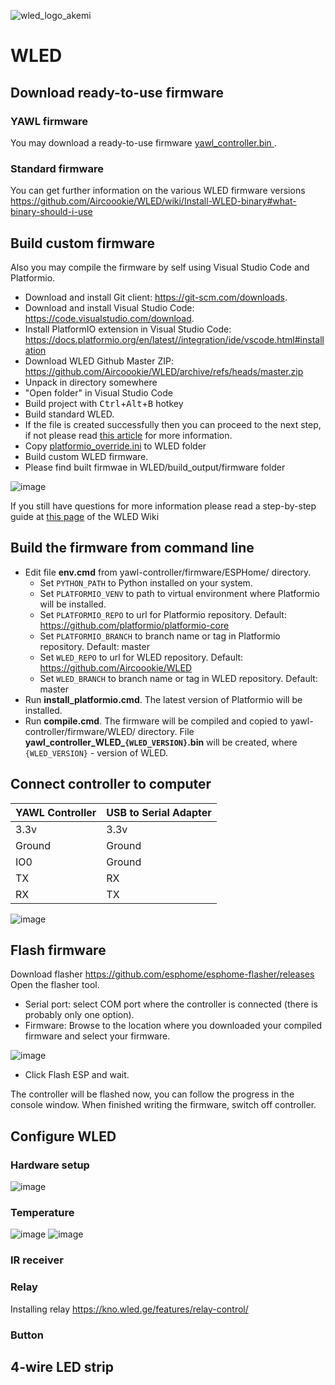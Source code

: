 ![wled_logo_akemi](https://user-images.githubusercontent.com/4923679/149402904-e135a6fa-ae00-4d32-b50a-784e71b2ab5c.jpg)

# WLED

## Download ready-to-use firmware

### YAWL firmware
You may download a ready-to-use firmware [yawl_controller.bin ](firmware/WLED/bin/yawl_controller.bin).

### Standard firmware

You can get further information on the various WLED firmware versions https://github.com/Aircoookie/WLED/wiki/Install-WLED-binary#what-binary-should-i-use

## Build custom firmware

Also you may compile the firmware by self using Visual Studio Code and Platformio. 
 - Download and install Git client: https://git-scm.com/downloads.
 - Download and install Visual Studio Code: https://code.visualstudio.com/download.
 - Install PlatformIO extension in Visual Studio Code: https://docs.platformio.org/en/latest//integration/ide/vscode.html#installation
 - Download WLED Github Master ZIP: https://github.com/Aircoookie/WLED/archive/refs/heads/master.zip
 - Unpack in directory somewhere
 - "Open folder" in Visual Studio Code
 - Build project with <kbd>Ctrl</kbd>+<kbd>Alt</kbd>+<kbd>B</kbd> hotkey
 - Build standard WLED.
 - If the file is created successfully then you can proceed to the next step, if not please read [this article](https://kno.wled.ge/basics/compiling-wled/) for more information.  
 - Copy [platformio_override.ini](platformio_override.ini) to WLED folder 
 - Build custom WLED firmware.
 - Please find built firmwae in WLED/build_output/firmware folder

![image](https://user-images.githubusercontent.com/4923679/150132210-8e55dea6-7241-4128-952f-d4d0f9c8a675.png)

If you still have questions for more information please read a step-by-step guide at [this page](https://kno.wled.ge/basics/compiling-wled/) of the WLED Wiki    

## Build the firmware from command line

 - Edit file **env.cmd** from yawl-controller/firmware/ESPHome/ directory. 
   - Set `PYTHON_PATH` to Python installed on your system.
   - Set `PLATFORMIO_VENV` to path to virtual environment where Platformio will be installed.
   - Set `PLATFORMIO_REPO` to url for Platformio repository. Default: https://github.com/platformio/platformio-core
   - Set `PLATFORMIO_BRANCH` to branch name or tag in Platformio repository. Default: master
   - Set `WLED_REPO` to url for WLED repository. Default: https://github.com/Aircoookie/WLED
   - Set `WLED_BRANCH` to branch name or tag in WLED repository. Default: master
 - Run **install_platformio.cmd**. The latest version of Platformio will be installed.
 - Run **compile.cmd**. The firmware will be compiled and copied to yawl-controller/firmware/WLED/ directory. File **yawl_controller_WLED_`{WLED_VERSION}`.bin** will be created, where `{WLED_VERSION}` - version of WLED.  

## Connect controller to computer

| YAWL Controller |	USB to Serial Adapter|
|---|---|
| 3.3v	| 3.3v |
| Ground	| Ground |
| IO0	| Ground |
| TX	| RX |
| RX	| TX |

![image](https://user-images.githubusercontent.com/4923679/151598448-9379adaf-c874-475b-8140-79478fdc33ec.png)

## Flash firmware
Download flasher https://github.com/esphome/esphome-flasher/releases
Open the flasher tool.
 - Serial port: select COM port where the controller is connected (there is probably only one option).
 - Firmware: Browse to the location where you downloaded your compiled firmware and select your firmware.

![image](https://user-images.githubusercontent.com/4923679/150178214-c61dcdcf-88b6-4364-8bb0-61961e2b77ff.png)

- Click Flash ESP and wait.

The controller will be flashed now, you can follow the progress in the console window.
When finished writing the firmware, switch off controller.

## Configure WLED

### Hardware setup
![image](https://user-images.githubusercontent.com/4923679/147888067-b07d6928-13c3-497c-85a1-d10180090272.png)
### Temperature
![image](https://user-images.githubusercontent.com/4923679/148069110-cbfe597f-3612-4c2d-83bb-04ac1af12bcc.png)
![image](https://user-images.githubusercontent.com/4923679/148069147-21314ace-1a82-47b7-acb2-ea9d739f3b82.png)
### IR receiver
### Relay
Installing relay https://kno.wled.ge/features/relay-control/
### Button

## 4-wire LED strip



